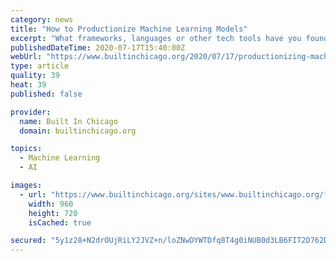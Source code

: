 ```yaml
---
category: news
title: "How to Productionize Machine Learning Models"
excerpt: "What frameworks, languages or other tech tools have you found to be most effective for productionizing machine learning models, and why? For non-deep learning models, the scikit-learn framework is a go-to. For deep learning models, Keras, PyTorch and ..."
publishedDateTime: 2020-07-17T15:40:00Z
webUrl: "https://www.builtinchicago.org/2020/07/17/productionizing-machine-learning-models"
type: article
quality: 39
heat: 39
published: false

provider:
  name: Built In Chicago
  domain: builtinchicago.org

topics:
  - Machine Learning
  - AI

images:
  - url: "https://www.builtinchicago.org/sites/www.builtinchicago.org/files/2020-07/Pareto%20Intelligence.jpg"
    width: 960
    height: 720
    isCached: true

secured: "5y1z28+N2drOUjRiLY2JVZ+n/loZNwDYWTDfq8T4g0iNUB0d3LB6FIT2D762DcOPQ6EM9rpcv0812Mit1xcLL1Ljnmvn+KS8FPO5XX2bak6zgClA0usqxOXyd7F7eFbZzV8O4AyYy7/OllAbn+spQ34ZQB60gVjfVeTFKjv8v0o+klMCtiRkAjL7y9SFbj24BfIYhaADbWneY7+ZpBnZGRITtkTO048Pos819Mz6umI/T3FTxdVx/Oh/MyHi1w/zRvCKGOpfJykUraNaAxW3NZILjGOsAZ1r5WX59bXlsCL64gac98dOokv2i01pmhB+6LEdbPzDtpesW4NH0DvSoA==;16o2GAEJVsHi7ps3qHZb5g=="
---
```


